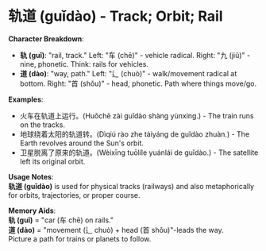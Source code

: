 # **轨道 (guǐdào) - Track; Orbit; Rail**

**Character Breakdown**:  
- **轨 (guǐ)**: "rail, track." Left: "车 (chē)" - vehicle radical. Right: "九 (jiǔ)" - nine, phonetic. Think: rails for vehicles.  
- **道 (dào)**: "way, path." Left: "辶 (chuò)" - walk/movement radical at bottom. Right: "首 (shǒu)" - head, phonetic. Path where things move/go.

**Examples**:  
- 火车在轨道上运行。(Huǒchē zài guǐdào shàng yùnxíng.) - The train runs on the tracks.  
- 地球绕着太阳的轨道转。(Dìqiú rào zhe tàiyáng de guǐdào zhuàn.) - The Earth revolves around the Sun's orbit.  
- 卫星脱离了原来的轨道。(Wèixīng tuōlíle yuánlái de guǐdào.) - The satellite left its original orbit.

**Usage Notes**:  
**轨道 (guǐdào)** is used for physical tracks (railways) and also metaphorically for orbits, trajectories, or proper course.

**Memory Aids**:  
**轨 (guǐ)** = "car (车 chē) on rails."  
**道 (dào)** = "movement (辶 chuò) + head (首 shǒu)"-leads the way.  
Picture a path for trains or planets to follow.